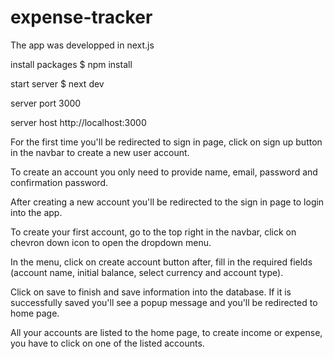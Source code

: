 # expense-tracker

The app was developped in next.js

install packages
$ npm install

start server
$ next dev

server port
3000

server host
http://localhost:3000

For the first time you'll be redirected to sign in page, click on sign up button in the navbar to create a new user account.

To create an account you only need to provide name, email, password and confirmation password.

After creating a new account you'll be redirected to the sign in page to login into the app.

To create your first account, go to the top right in the navbar, click on chevron down icon to open the dropdown menu.

In the menu, click on create account button after, fill in the required fields (account name, initial balance, select currency and account type).

Click on save to finish and save information into the database. If it is successfully saved you'll see a popup message and you'll be redirected to home page.

All your accounts are listed to the home page, to create income or expense, you have to click on one of the listed accounts.
